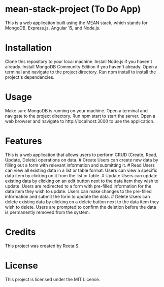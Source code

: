 # mean-stack-project (To Do App)

This is a web application built using the MEAN stack, which stands for MongoDB, Express.js, Angular 15, and Node.js.

# Installation
Clone this repository to your local machine.
Install Node.js if you haven't already.
Install MongoDB Community Edition if you haven't already.
Open a terminal and navigate to the project directory.
Run npm install to install the project's dependencies.

# Usage
Make sure MongoDB is running on your machine.
Open a terminal and navigate to the project directory.
Run npm start to start the server.
Open a web browser and navigate to http://localhost:3000 to use the application.

# Features
This is a web application that allows users to perform CRUD (Create, Read, Update, Delete) operations on data.
    # Create
    Users can create new data by filling out a form with relevant information and submitting it.
    # Read
    Users can view all existing data in a list or table format.
    Users can view a specific data item by clicking on it from the list or table.
    # Update
    Users can update existing data by clicking on an edit button next to the data item they wish to update.
    Users are redirected to a form with pre-filled information for the data item they wish to update.
    Users can make changes to the pre-filled information and submit the form to update the data.
    # Delete
    Users can delete existing data by clicking on a delete button next to the data item they wish to delete.
    Users are prompted to confirm the deletion before the data is permanently removed from the system.

# Credits
This project was created by Reeta S.

# License
This project is licensed under the MIT License.